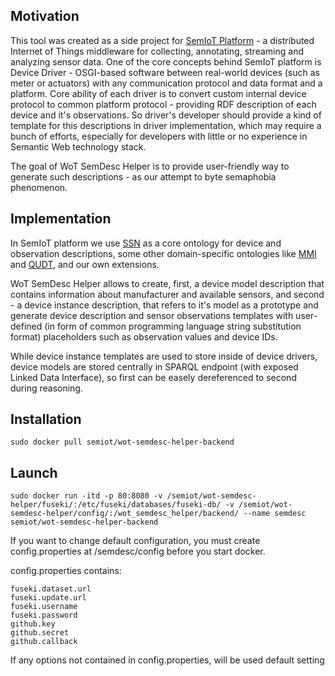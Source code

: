 ## Motivation

This tool was created as a side project for [SemIoT Platform](https://github.com/semiotproject/semiot-platform) - a distributed Internet of Things middleware for collecting, annotating, streaming and analyzing sensor data.
One of the core concepts behind SemIoT platform is Device Driver - OSGI-based software between real-world devices (such as meter or actuators) with any communication protocol and data format and a platform. Core ability of each driver is to convert custom internal device protocol to common platform protocol - providing RDF description of each device and it's observations. So driver's developer should provide a kind of template for this descriptions in driver implementation, which may require a bunch of efforts, especially for developers with little or no experience in Semantic Web technology stack. 

The goal of WoT SemDesc Helper is to provide user-friendly way to generate such descriptions - as our attempt to byte semaphobia phenomenon.

## Implementation

In SemIoT platform we use [SSN](https://www.w3.org/2005/Incubator/ssn/ssnx/ssn) as a core ontology for device and observation descriptions, some other domain-specific ontologies like [MMI](https://www.w3.org/2001/sw/wiki/MMI) and [QUDT](http://www.qudt.org/), and our own extensions.

WoT SemDesc Helper allows to create, first, a device model description that contains information about manufacturer and available sensors, and second - a device instance description, that refers to it's model as a prototype and generate device description and sensor observations templates with user-defined (in form of common programming language string substitution format) placeholders such as observation values and device IDs.

While device instance templates are used to store inside of device drivers, device models are stored centrally in SPARQL endpoint (with exposed Linked Data Interface), so first can be easely dereferenced to second during reasoning. 

## Installation

```
sudo docker pull semiot/wot-semdesc-helper-backend
```

## Launch

```
sudo docker run -itd -p 80:8080 -v /semiot/wot-semdesc-helper/fuseki/:/etc/fuseki/databases/fuseki-db/ -v /semiot/wot-semdesc-helper/config/:/wot_semdesc_helper/backend/ --name semdesc semiot/wot-semdesc-helper-backend
```

If you want to change default configuration, you must create config.properties at /semdesc/config before you start docker.

config.properties contains:

	fuseki.dataset.url
    fuseki.update.url
	fuseki.username
    fuseki.password
    github.key
    github.secret
    github.callback
	
If any options not contained in config.properties, will be used default setting
